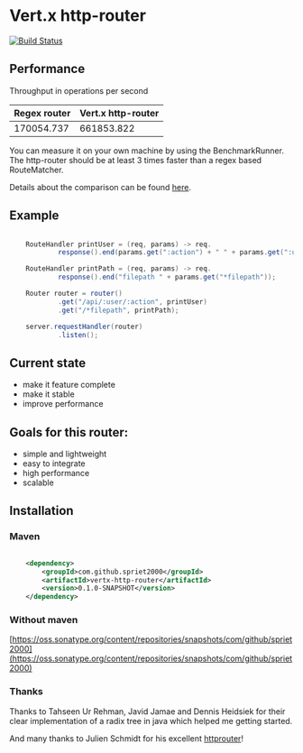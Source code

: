 # Vert.x http-router

[![Build Status](https://travis-ci.org/spriet2000/vertx-http-router.svg?branch=master)](https://travis-ci.org/spriet2000/vertx-http-router)

## Performance

Throughput in operations per second

Regex router  | Vert.x http-router
------------- | -------------
170054.737    | 661853.822

You can measure it on your own machine by using the BenchmarkRunner. 
The http-router should be at least 3 times faster than a regex based RouteMatcher.

Details about the comparison can be found [here](https://github.com/spriet2000/vertx-http-router/blob/master/src/test/java/com/github/spriet2000/vertx/httprouter/BenchmarkCompare.java).

## Example

```java

    RouteHandler printUser = (req, params) -> req.
            response().end(params.get(":action") + " " + params.get(":user"));

    RouteHandler printPath = (req, params) -> req.
            response().end("filepath " + params.get("*filepath"));

    Router router = router()
            .get("/api/:user/:action", printUser)
            .get("/*filepath", printPath);

    server.requestHandler(router)
            .listen();

```

## Current state

* make it feature complete
* make it stable
* improve performance

## Goals for this router:

* simple and lightweight
* easy to integrate
* high performance
* scalable

## Installation

### Maven

```xml

    <dependency>
        <groupId>com.github.spriet2000</groupId>
        <artifactId>vertx-http-router</artifactId>
        <version>0.1.0-SNAPSHOT</version>
    </dependency>

```

### Without maven

[https://oss.sonatype.org/content/repositories/snapshots/com/github/spriet2000](https://oss.sonatype.org/content/repositories/snapshots/com/github/spriet2000)

### Thanks

Thanks to Tahseen Ur Rehman, Javid Jamae and Dennis Heidsiek for their clear implementation of a radix tree in java which helped me getting started.

And many thanks to Julien Schmidt for his excellent [httprouter](https://github.com/julienschmidt/httprouter)!